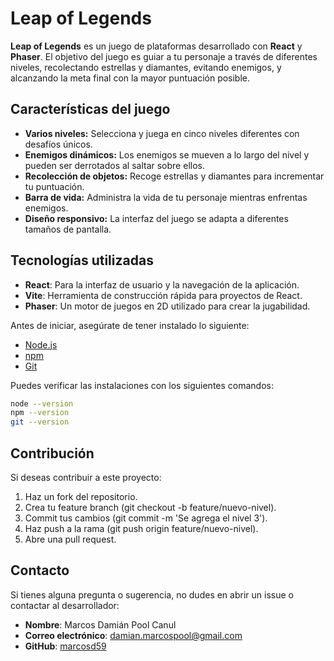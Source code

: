 # Leap of Legends

**Leap of Legends** es un juego de plataformas desarrollado con **React** y **Phaser**. El objetivo del juego es guiar a tu personaje a través de diferentes niveles, recolectando estrellas y diamantes, evitando enemigos, y alcanzando la meta final con la mayor puntuación posible.

## Características del juego

- **Varios niveles:** Selecciona y juega en cinco niveles diferentes con desafíos únicos.
- **Enemigos dinámicos:** Los enemigos se mueven a lo largo del nivel y pueden ser derrotados al saltar sobre ellos.
- **Recolección de objetos:** Recoge estrellas y diamantes para incrementar tu puntuación.
- **Barra de vida:** Administra la vida de tu personaje mientras enfrentas enemigos.
- **Diseño responsivo:** La interfaz del juego se adapta a diferentes tamaños de pantalla.

## Tecnologías utilizadas

- **React**: Para la interfaz de usuario y la navegación de la aplicación.
- **Vite**: Herramienta de construcción rápida para proyectos de React.
- **Phaser**: Un motor de juegos en 2D utilizado para crear la jugabilidad.

Antes de iniciar, asegúrate de tener instalado lo siguiente:

- [Node.js](https://nodejs.org/en/)
- [npm](https://www.npmjs.com/)
- [Git](https://git-scm.com/)

Puedes verificar las instalaciones con los siguientes comandos:

```bash
node --version
npm --version
git --version

```

## Contribución

Si deseas contribuir a este proyecto:

1. Haz un fork del repositorio.
2. Crea tu feature branch (git checkout -b feature/nuevo-nivel).
3. Commit tus cambios (git commit -m 'Se agrega el nivel 3').
4. Haz push a la rama (git push origin feature/nuevo-nivel).
5. Abre una pull request.

## Contacto

Si tienes alguna pregunta o sugerencia, no dudes en abrir un issue o contactar al desarrollador:

- **Nombre**: Marcos Damián Pool Canul
- **Correo electrónico**: <damian.marcospool@gmail.com>
- **GitHub**: [marcosd59](https://github.com/marcosd59)
